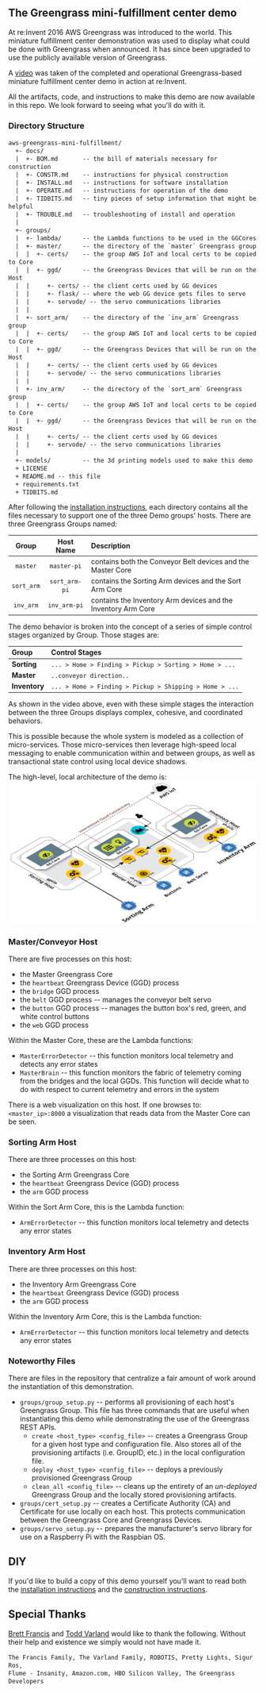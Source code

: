 ## The Greengrass mini-fulfillment center demo 

At re:Invent 2016 AWS Greengrass was introduced to the world. This miniature 
fulfillment center demonstration was used to display what could be done with 
Greengrass when announced. It has since been upgraded to use the publicly available 
version of Greengrass.
 
A [video](https://youtu.be/XQQjX8GTEko?t=27m27s) was taken of the completed and 
operational Greengrass-based miniature fulfillment center demo in action at re:Invent.

All the artifacts, code, and instructions to make this demo are now 
available in this repo. We look forward to seeing what you'll do with it.

### Directory Structure
```
aws-greengrass-mini-fulfillment/
  +- docs/
  |  +- BOM.md       -- the bill of materials necessary for construction
  |  +- CONSTR.md    -- instructions for physical construction
  |  +- INSTALL.md   -- instructions for software installation
  |  +- OPERATE.md   -- instructions for operation of the demo
  |  +- TIDBITS.md   -- tiny pieces of setup information that might be helpful
  |  +- TROUBLE.md   -- troubleshooting of install and operation
  |
  +- groups/
  |  +- lambda/      -- the Lambda functions to be used in the GGCores
  |  +- master/      -- the directory of the `master` Greengrass group 
  |  |  +- certs/    -- the group AWS IoT and local certs to be copied to Core
  |  |  +- ggd/      -- the Greengrass Devices that will be run on the Host
  |  |     +- certs/ -- the client certs used by GG devices
  |  |     +- flask/ -- where the web GG device gets files to serve
  |  |     +- servode/ -- the servo communications libraries 
  |  |
  |  +- sort_arm/    -- the directory of the `inv_arm` Greengrass group
  |  |  +- certs/    -- the group AWS IoT and local certs to be copied to Core
  |  |  +- ggd/      -- the Greengrass Devices that will be run on the Host
  |  |     +- certs/ -- the client certs used by GG devices
  |  |     +- servode/ -- the servo communications libraries 
  |  |
  |  +- inv_arm/     -- the directory of the `sort_arm` Greengrass group
  |  |  +- certs/    -- the group AWS IoT and local certs to be copied to Core
  |  |  +- ggd/      -- the Greengrass Devices that will be run on the Host
  |  |     +- certs/ -- the client certs used by GG devices
  |  |     +- servode/ -- the servo communications libraries 
  |
  +- models/         -- the 3d printing models used to make this demo
  + LICENSE
  + README.md -- this file
  + requirements.txt
  + TIDBITS.md
```

After following the [installation instructions](docs/INSTALL.md), each directory 
contains all the files necessary to support one of the three Demo groups' hosts. 
There are three Greengrass Groups named: 

| Group | Host Name | Description |
| :---: | :---: | :--- |
| `master` | `master-pi` | contains both the Conveyor Belt devices and the Master Core |
| `sort_arm` | `sort_arm-pi` | contains the Sorting Arm devices and the Sort Arm Core |
| `inv_arm` | `inv_arm-pi` | contains the Inventory Arm devices and the Inventory Arm Core |

The demo behavior is broken into the concept of a series of simple control stages 
organized by Group. Those stages are:

| Group | Control Stages |
| :--- | :--- |
| **Sorting** | `... > Home > Finding > Pickup > Sorting > Home > ...` |
| **Master** | `..conveyor direction..` |
| **Inventory** | `... > Home > Finding > Pickup > Shipping > Home > ...` |

As shown in the video above, even with these simple stages the interaction between 
the three Groups displays complex, cohesive, and coordinated behaviors.

This is possible because the whole system is modeled as a collection of micro-services. 
Those micro-services then leverage high-speed local messaging to enable communication 
within and between groups, as well as transactional state control using local device 
shadows. 

The high-level, local architecture of the demo is:
![mini-fulfillment demo architecture](docs/img/demo-architecture.png)

### Master/Conveyor Host
There are five processes on this host:
- the Master Greengrass Core
- the `heartbeat` Greengrass Device (GGD) process
- the `bridge` GGD process
- the `belt` GGD process -- manages the conveyor belt servo
- the `button` GGD process -- manages the button box's red, green, and white control buttons
- the `web` GGD process

Within the Master Core, these are the Lambda functions:
- `MasterErrorDetector` -- this function monitors local telemetry and detects any error states
- `MasterBrain` -- this function monitors the fabric of telemetry coming from the 
  bridges and the local GGDs. This function will decide what to do with respect 
  to current telemetry and errors in the system

There is a web visualization on this host. If one browses to: `<master_ip>:8000` a 
visualization that reads data from the Master Core can be seen. 

### Sorting Arm Host
There are three processes on this host:
- the Sorting Arm Greengrass Core
- the `heartbeat` Greengrass Device (GGD) process
- the `arm` GGD process

Within the Sort Arm Core, this is the Lambda function:
- `ArmErrorDetector` -- this function monitors local telemetry and detects any error states

### Inventory Arm Host
There are three processes on this host:
- the Inventory Arm Greengrass Core
- the `heartbeat` Greengrass Device (GGD) process
- the `arm` GGD process

Within the Inventory Arm Core, this is the Lambda function:
- `ArmErrorDetector` -- this function monitors local telemetry and detects any error states

### Noteworthy Files
There are files in the repository that centralize a fair amount of work around the 
instantiation of this demonstration.
- `groups/group_setup.py` -- performs all provisioning of each host's Greengrass Group. 
This file has three commands that are useful when instantiating this demo while 
demonstrating the use of the Greengrass REST APIs.
    - `create <host_type> <config_file>` -- creates a Greengrass Group for a given 
    host type and configuration file. Also stores all of the provisioning 
    artifacts (i.e. GroupID, etc.) in the local configuration file.
    - `deploy <host_type> <config_file>` -- deploys a previously provisioned 
    Greengrass Group
    - `clean_all <config_file>` -- cleans up the entirety of an *un-deployed* 
    Greengrass Group and the locally stored provisioning artifacts.
- `groups/cert_setup.py` -- creates a Certificate Authority (CA) and Certificate 
for use locally on each host. This protects communication between the Greengrass 
Core and Greengrass Devices.
- `groups/servo_setup.py` -- prepares the manufacturer's servo library for use 
on a Raspberry Pi with the Raspbian OS.

## DIY
If you'd like to build a copy of this demo yourself you'll want to read both 
the [installation instructions](docs/INSTALL.md) and the 
[construction instructions](docs/CONSTR.md).

## Special Thanks
[Brett Francis](https://github.com/brettf) and [Todd Varland](https://github.com/toddvarland) would like to thank the following. Without their 
help and existence we simply would not have made it.

    The Francis Family, The Varland Family, ROBOTIS, Pretty Lights, Sigur Ros, 
    Flume - Insanity, Amazon.com, HBO Silicon Valley, The Greengrass Developers
